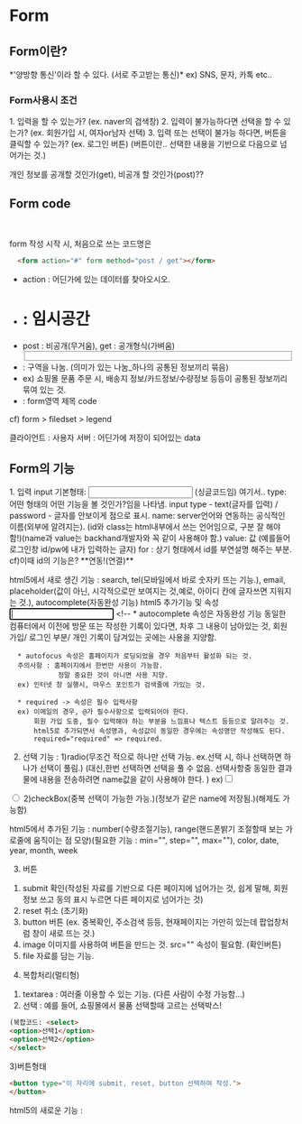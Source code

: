 <h1>Form</h1>
<h2>Form이란?</h2>
*'양방향 통신'이라 할 수 있다. (서로 주고받는 통신)*
ex) SNS, 문자, 카톡 etc..

<h3>Form사용시 조건</h3>
1. 입력을 할 수 있는가? (ex. naver의 검색창)
2. 입력이 불가능하다면 선택을 할 수 있는가? (ex. 회원가입 시, 여자or남자 선택)
3. 입력 또는 선택이 불가능 하다면, 버튼을 클릭할 수 있는가? (ex. 로그인 버튼)
(버튼이란.. 선택한 내용을 기반으로 다음으로 넘어가는 것.)


개인 정보를 공개할 것인가(get), 비공개 할 것인가(post)??

<h2>Form code</h2>
<br/>

form 작성 시작 시, 처음으로 쓰는 코드명은 <form></form>
```html
  <form action="#" form method="post / get"></form>
```
* action : 어딘가에 있는 데이터를 찾아오시오. 
* # : 임시공간
* post : 비공개(무거움), get : 공개형식(가벼움)
* <fieldset></fieldset> : 구역을 나눔. (의미가 있는 나눔_하나의 공통된 정보끼리 묶음)
* ex) 쇼핑몰 문품 주문 시, 배송지 정보/카드정보/수량정보 등등이 공통된 정보끼리 묶여 있는 것.
* <legend></legend> : form영역 제목 code
cf)  form > filedset > legend

클라이언트 : 사용자
서버 : 어딘가에 저장이 되어있는 data

<h2>Form의 기능</h2>
1. 입력 input
기본형태: <input type="기능" name="" id="user" value="" />  (싱글코드임) 
여기서.. type: 어떤 형태의 어떤 기능을 볼 것인가?임을 나타냄.
input type - text(글자를 입력) / password - 글자를 안보이게 점으로 표시.
name: server언어와 연동하는 공식적인 이름(외부에 알려지는). (id와 class는 html내부에서 쓰는 언어임으로, 구분 잘 해야 함!)(name과 value는 backhand개발자와 꼭 같이 사용해야 함.)
value: 값 (예를들어 로그인창 id/pw에 내가 입력하는 글자)
<label  for="user"  </label>
for : 상기 형태에서 id를 부연설명 해주는 부분. cf)이때 id의 기능은? **연동!(연결)**

html5에서 새로 생긴 기능 : search, tel(모바일에서 바로 숫자키 뜨는 기능.), email, placeholder(값이 아닌, 시각적으로만 보여지는 것,예로, 아이디 칸에 글자쓰면 지워지는 것.), autocomplete(자동완성 기능)
html5 추가기능 및 속성
<input type="text" autocomplete="on" autofocus="autofocus"
      required="required">
     <!-- * autocomplete 속성은 자동완성 기능
      동일한 컴퓨터에서 이전에 방문 또는 작성한 기록이 있다면,
      차후 그 내용이 남아있는 것,
      회원가입/ 로그인 부분/ 개인 기록이 담겨있는 곳에는 사용을 지양함.

      * autofocus 속성은 홈페이지가 로딩되었을 경우 처음부터 활성화 되는 것.
      주의사항 : 홈페이지에서 한번만 사용이 가능함.
                정말 중요한 것이 아니면 사용 지양.
      ex) 인터넷 창 실행시, 마우스 포인트가 검색줄에 가있는 것.

      * required -> 속성은 필수 입력사항
      ex) 이메일의 경우, @가 필수사항으로 입력되어야 한다.
          회원 가입 도중, 필수 입력해야 하는 부분을 느낌표나 텍스트 등등으로 알려주는 것.
          html5로 추가되면서 속성명과, 속성값이 동일한 경우에는 속성명만 작성해도 된다.
          required="required" => required.


2. 선택
기능 : 1)radio(무조건 적으로 하나만 선택 가능. ex.선택 시, 하나 선택하면 하나가 선택이 풀림.) (대신,한번 선택하면 선택을 풀 수 없음. 선택사항중 동일한 결과물에 내용을 전송하려면 name값을 같이 사용해야 한다.  )
ex)<input type="checkbox" name="guy" value="gentle">
<input type="radio" name="guy" value="gentle">
2)checkBox(중복 선택이 가능한 가능.)(정보가 같은 name에 저장됨.)(해제도 가능함)

html5에서 추가된 기능 : number(수량조절기능), range(핸드폰밝기 조절할때 보는 가로줄에 움직이는 점 모양)(필요한 기능 : min="", step="", max=""), color, date, year, month, week


3. 버튼
1) submit 확인(작성된 자료를 기반으로 다른 페이지에 넘어가는 것, 쉽게 말해, 회원정보 쓰고 동의 표시 누르면 다른 페이지로 넘어가는 것)
2) reset 취소 (초기화)
3) button 버튼 (ex. 중복확인, 주소검색 등등, 현재페이지는 가만히 있는데 팝업창처럼 창이 새로 뜨는 것.)
4) image 이미지를 사용하여 버튼을 만드는 것. src="" 속성이 필요함. (확인버튼) 
5) file 자료를 담는 기능. 



4. 복합처리(멀티형)
1) textarea : 여러줄 이용할 수 있는 기능. (다른 사람이 수정 가능함...)
2) 선택 : 예를 들어, 쇼핑몰에서 물품 선택할때 고르는 선택박스!
```markdown
(복합코드: <select>
<option>선택1</option>
<option>선택2</option>
</select>
```
3)버튼형태
```html
<button type="이 자리에 submit, reset, button 선택하여 작성.">
</button>
```
html5의 새로운 기능 : <datalist>





